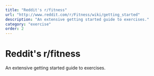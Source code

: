 ```yaml
---
title: "Reddit's r/fitness"
url: "http://www.reddit.com/r/Fitness/wiki/getting_started"
description: "An extensive getting started guide to exercises."
category: "exercise"
order: 2
---
```


# Reddit's r/fitness

An extensive getting started guide to exercises.